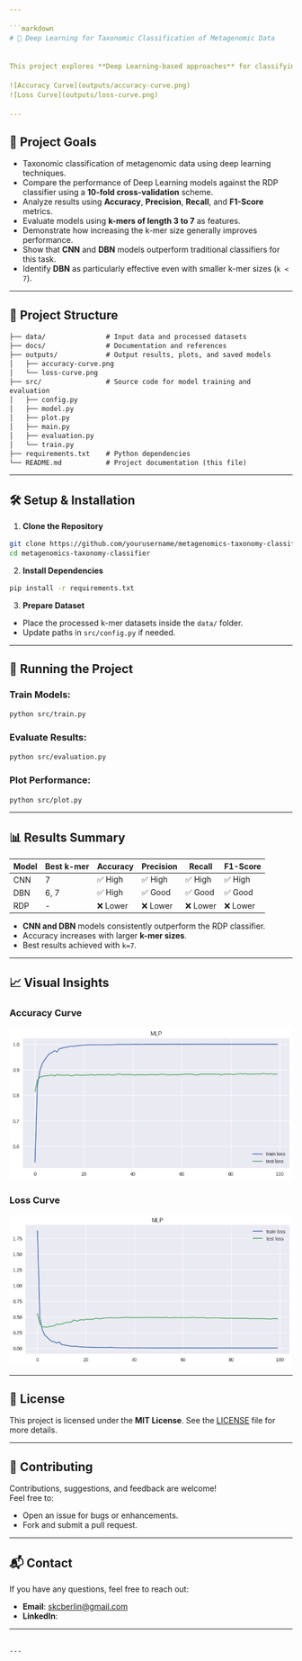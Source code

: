 ```yaml
---

```markdown
# 🧬 Deep Learning for Taxonomic Classification of Metagenomic Data


This project explores **Deep Learning-based approaches** for classifying metagenomic sequences and compares their performance with traditional models like the RDP Classifier.

![Accuracy Curve](outputs/accuracy-curve.png)
![Loss Curve](outputs/loss-curve.png)

---
```


## 🎯 Project Goals

- Taxonomic classification of metagenomic data using deep learning techniques.
- Compare the performance of Deep Learning models against the RDP classifier using a **10-fold cross-validation** scheme.
- Analyze results using **Accuracy**, **Precision**, **Recall**, and **F1-Score** metrics.
- Evaluate models using **k-mers of length 3 to 7** as features.
- Demonstrate how increasing the k-mer size generally improves performance.
- Show that **CNN** and **DBN** models outperform traditional classifiers for this task.
- Identify **DBN** as particularly effective even with smaller k-mer sizes (`k < 7`).

---

## 📁 Project Structure

```
├── data/               # Input data and processed datasets
├── docs/               # Documentation and references
├── outputs/            # Output results, plots, and saved models
│   ├── accuracy-curve.png
│   └── loss-curve.png
├── src/                # Source code for model training and evaluation
│   ├── config.py
│   ├── model.py
│   ├── plot.py
│   ├── main.py
│   ├── evaluation.py
│   └── train.py
├── requirements.txt    # Python dependencies
└── README.md           # Project documentation (this file)
```

---

## 🛠 Setup & Installation

1. **Clone the Repository**
```bash
git clone https://github.com/yourusername/metagenomics-taxonomy-classifier.git
cd metagenomics-taxonomy-classifier
```

2. **Install Dependencies**
```bash
pip install -r requirements.txt
```

3. **Prepare Dataset**
- Place the processed k-mer datasets inside the `data/` folder.
- Update paths in `src/config.py` if needed.

---

## 🚀 Running the Project

### Train Models:
```bash
python src/train.py
```

### Evaluate Results:
```bash
python src/evaluation.py
```

### Plot Performance:
```bash
python src/plot.py
```

---

## 📊 Results Summary

| Model | Best k-mer | Accuracy | Precision | Recall | F1-Score |
|-------|------------|----------|-----------|--------|----------|
| CNN   | 7          | ✅ High  | ✅ High   | ✅ High| ✅ High  |
| DBN   | 6, 7       | ✅ High  | ✅ Good   | ✅ Good| ✅ Good  |
| RDP   | -          | ❌ Lower | ❌ Lower  | ❌ Lower| ❌ Lower |

- **CNN and DBN** models consistently outperform the RDP classifier.
- Accuracy increases with larger **k-mer sizes**.
- Best results achieved with `k=7`.

---

## 📈 Visual Insights

### Accuracy Curve
![Accuracy Curve](outputs/accuracy-curve.png)

### Loss Curve
![Loss Curve](outputs/loss-curve.png)

---

## 📄 License

This project is licensed under the **MIT License**. See the [LICENSE](LICENSE) file for more details.

---

## 🤝 Contributing

Contributions, suggestions, and feedback are welcome!  
Feel free to:
- Open an issue for bugs or enhancements.
- Fork and submit a pull request.

---

## 📬 Contact

If you have any questions, feel free to reach out:

- **Email**: skcberlin@gmail.com
- **LinkedIn**: 

---
```

---

